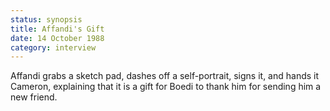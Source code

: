 ```yaml
---
status: synopsis
title: Affandi's Gift
date: 14 October 1988 
category: interview
---
```

Affandi grabs
a sketch pad, dashes off a self-portrait, signs it, and hands it
Cameron, explaining that it is a gift for Boedi to thank him for
sending him a new friend.

